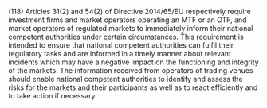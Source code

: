 (118) Articles 31(2) and 54(2) of Directive 2014/65/EU respectively require investment firms and market operators operating an MTF or an OTF, and market operators of regulated markets to immediately inform their national competent authorities under certain circumstances. This requirement is intended to ensure that national competent authorities can fulfil their regulatory tasks and are informed in a timely manner about relevant incidents which may have a negative impact on the functioning and integrity of the markets. The information received from operators of trading venues should enable national competent authorities to identify and assess the risks for the markets and their participants as well as to react efficiently and to take action if necessary.
